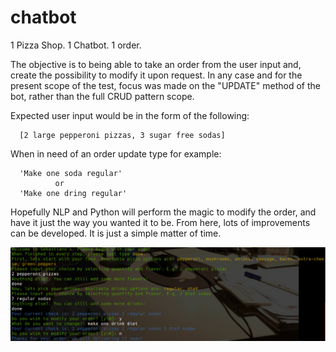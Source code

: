 # chatbot
1 Pizza Shop. 1 Chatbot. 1 order. 


The objective is to being able to take an order from the user input and, create the possibility to modify it upon request.
In any case and for the present scope of the test, focus was made on the "UPDATE" method of the bot, rather than the full CRUD pattern scope.  

Expected user input would be in the form of the following:

      [2 large pepperoni pizzas, 3 sugar free sodas]

When in need of an order update type for example:

      'Make one soda regular'
              or
      'Make one dring regular'

Hopefully NLP and Python will perform the magic to modify the order, and have it just the way you wanted it to be. 
From here, lots of improvements can be developed. It is just a simple matter of time. 


![alt text](https://github.com/elsauto/chatbot/blob/master/ExampleChat.png)

